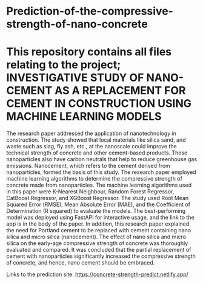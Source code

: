 # Prediction-of-the-compressive-strength-of-nano-concrete
# This repository contains all files relating to the project; INVESTIGATIVE STUDY OF NANO-CEMENT AS A REPLACEMENT FOR CEMENT IN CONSTRUCTION USING MACHINE LEARNING MODELS
The research paper addressed the application of nanotechnology in construction. The study showed that local materials like silica sand, 
and waste such as slag, fly ash, etc., at the nanoscale could improve the technical strength of concrete and other cement-based products. 
These nanoparticles also have carbon neutrals that help to reduce greenhouse gas emissions. Nanocement, which refers to the cement derived from nanoparticles, 
formed the basis of this study. The research paper employed machine learning algorithms to determine the compressive strength of concrete made from nanoparticles. 
The machine learning algorithms used in this paper were K-Nearest Neighbour, Random Forest Regressor, CatBoost Regressor, and XGBoost Regressor. 
The study used Root Mean Squared Error (RMSE), Mean Absolute Error (MAE), and the Coefficient of Determination (R squared) to evaluate the models.
The best-performing model was deployed using FastAPI for interactive usage, and the link to the app is in the body of the paper. In addition, 
this research paper explained the need for Portland cement to be replaced with cement containing nano silica and micro silica (nanocement). 
The effect of nano silica and micro silica on the early-age compressive strength of concrete was thoroughly evaluated and compared. 
It was concluded that the partial replacement of cement with nanoparticles significantly increased the compressive strength of concrete, 
and hence, nano cement should be embraced.

Links to the prediction site: https://concrete-strength-predict.netlify.app/

